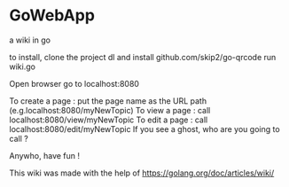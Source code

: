 # GoWebApp
a wiki in go

to install, clone the project
dl and install github.com/skip2/go-qrcode
run wiki.go

Open browser
go to localhost:8080

To create a page : put the page name as the URL path (e.g.localhost:8080/myNewTopic)
To view a page : call localhost:8080/view/myNewTopic
To edit a page : call localhost:8080/edit/myNewTopic
If you see a ghost, who are you going to call ?

Anywho, have fun !

This wiki was made with the help of https://golang.org/doc/articles/wiki/
